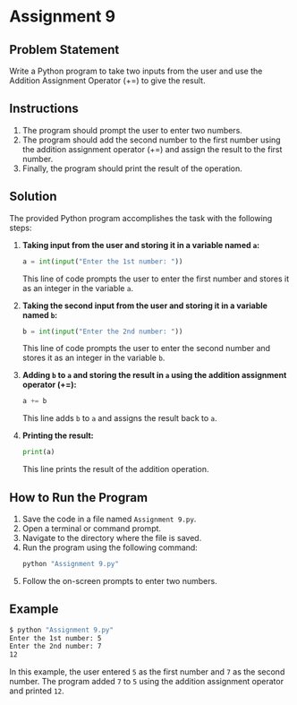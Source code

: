 # Assignment 9

## Problem Statement

Write a Python program to take two inputs from the user and use the Addition Assignment Operator (+=) to give the result.

## Instructions

1. The program should prompt the user to enter two numbers.
2. The program should add the second number to the first number using the addition assignment operator (+=) and assign the result to the first number.
3. Finally, the program should print the result of the operation.

## Solution

The provided Python program accomplishes the task with the following steps:

1. **Taking input from the user and storing it in a variable named `a`:**
   ```python
   a = int(input("Enter the 1st number: "))
   ```
   This line of code prompts the user to enter the first number and stores it as an integer in the variable `a`.

2. **Taking the second input from the user and storing it in a variable named `b`:**
   ```python
   b = int(input("Enter the 2nd number: "))
   ```
   This line of code prompts the user to enter the second number and stores it as an integer in the variable `b`.

3. **Adding `b` to `a` and storing the result in `a` using the addition assignment operator (+=):**
   ```python
   a += b
   ```
   This line adds `b` to `a` and assigns the result back to `a`.

4. **Printing the result:**
   ```python
   print(a)
   ```
   This line prints the result of the addition operation.

## How to Run the Program

1. Save the code in a file named `Assignment 9.py`.
2. Open a terminal or command prompt.
3. Navigate to the directory where the file is saved.
4. Run the program using the following command:
   ```sh
   python "Assignment 9.py"
   ```
5. Follow the on-screen prompts to enter two numbers.

## Example

```sh
$ python "Assignment 9.py"
Enter the 1st number: 5
Enter the 2nd number: 7
12
```

In this example, the user entered `5` as the first number and `7` as the second number. The program added `7` to `5` using the addition assignment operator and printed `12`.
